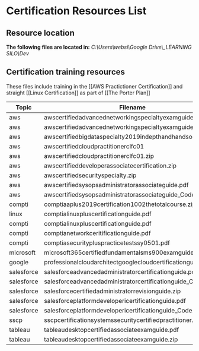 # Certification Resources List

## Resource location
**The following files are located in:** *C:\\Users\\websi\\Google Drive\\_LEARNING SILO\\Dev*

## Certification training resources
These files include training in the [[AWS Practictioner Certification]] and straight [[Linux Certification]] as part of [[The Porter Plan]]

| Topic   | Filename                 														      |
|------|------------------------------------------------------------|
| aws | awscertifiedadvancednetworkingspecialtyexamguide.pdf |
| aws | awscertifiedadvancednetworkingspecialtyexamguide_Code.zip |
| aws | awscertifiedbigdataspecialty2019indepthandhandson.zip |
| aws | awscertifiedcloudpractitionerclfc01 |
| aws | awscertifiedcloudpractitionerclfc01.zip |
| aws | awscertifieddeveloperassociatecertification.zip|
| aws | awscertifiedsecurityspecialty.zip |
| aws | awscertifiedsysopsadministratorassociateguide.pdf |
| aws | awscertifiedsysopsadministratorassociateguide_Code.zip |
| compti | comptiaaplus2019certification1002thetotalcourse.zip |
| linux | comptialinuxpluscertificationguide.pdf |
| compti | comptialinuxpluscertificationguide.pdf |
| compti | comptianetworkceritificationguide.pdf |
| compti | comptiasecuritypluspracticetestssy0501.pdf |
| microsoft | microsoft365certifiedfundamentalsms900examguide.pdf |
| google | professionalcloudarchitectgooglecloudcertificationguide.pdf |
| salesforce | salesforceadvancedadministratorcertificationguide.pdf |
| salesforce | salesforceadvancedadministratorcertificationguide_Code.zip |
| salesforce | salesforcecertifiedadministratorrevisionguide.zip |
| salesforce | salesforceplatformdevelopericertificationguide.pdf |
| salesforce | salesforceplatformdevelopericertificationguide_Code.zip |
| sscp | sscpcertificationsystemssecuritycertifiedpractitioner.zip |
| tableau | tableaudesktopcertifiedassociateexamguide.pdf |
| tableau | tableaudesktopcertifiedassociateexamguide.zip|